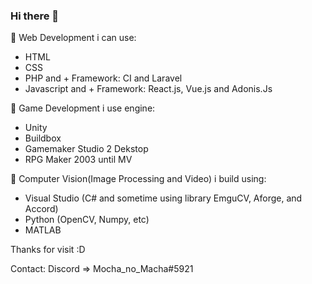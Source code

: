 ### Hi there 👋

🌱 Web Development i can use:
- HTML
- CSS
- PHP and + Framework: CI and Laravel
- Javascript and + Framework: React.js, Vue.js and Adonis.Js

👯 Game Development i use engine:
- Unity
- Buildbox
- Gamemaker Studio 2 Dekstop
- RPG Maker 2003 until MV

🔭 Computer Vision(Image Processing and Video) i build using:
- Visual Studio (C# and sometime using library EmguCV, Aforge, and Accord)
- Python (OpenCV, Numpy, etc)
- MATLAB

Thanks for visit :D

Contact:
Discord => Mocha_no_Macha#5921


<!--
**alfin1998/alfin1998** is a ✨ _special_ ✨ repository because its `README.md` (this file) appears on your GitHub profile.

Here are some ideas to get you started:

- 🔭 I’m currently working on ...
- 🌱 I’m currently learning ...
- 👯 🌱 I’m looking to collaborate on ...
- 🤔 I’m looking for help with ...
- 💬 Ask me about ...
- 📫 How to reach me: ...
- 😄 Pronouns: ...
-  Fun fact: ...

-->
